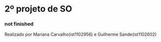 # 2º projeto de SO
### **not finished**<br />
Realizado por Mariana Carvalho(ist1102956) e Guilherme Sande(ist1102602)
